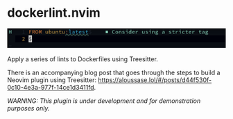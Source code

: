 # dockerlint.nvim

![demo](./assets/demo.png)

Apply a series of lints to Dockerfiles using Treesitter.

There is an accompanying blog post that goes through the steps to build a Neovim
plugin using Treesitter: https://aloussase.lol/#/posts/d44f530f-0c10-4e3a-977f-14ce1d3411fd.

_WARNING: This plugin is under development and for demonstration purposes only._
